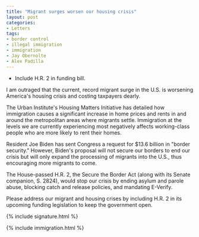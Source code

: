 ```yaml
---
title: "Migrant surges worsen our housing crisis"
layout: post
categories:
- Letters
tags:
- border control
- illegal immigration
- immigration
- Jay Obernolte
- Alex Padilla
---
```


- Include H.R. 2 in funding bill.

I am outraged that the current, record migrant surge in the U.S. is worsening America's housing crisis and costing taxpayers dearly.

The Urban Institute's Housing Matters Initiative has detailed how immigration causes a significant increase in home prices and rents in and around the metropolitan areas where migrants settle. Immigration at the levels we are currently experiencing most negatively affects working-class people who are more likely to rent their homes.

Resident Joe Biden has sent Congress a request for $13.6 billion in "border security." However, Biden's proposal will not secure our borders to end our crisis but will only expand the processing of migrants into the U.S., thus encouraging more migrants to come.

The House-passed H.R. 2, the Secure the Border Act (along with its Senate companion, S. 2824), would stop our crisis by ending asylum and parole abuse, blocking catch and release policies, and mandating E-Verify.

Please address our migrant and housing crises by including H.R. 2 in its upcoming funding legislation to keep the government open.

{% include signature.html %}

{% include immigration.html %}
